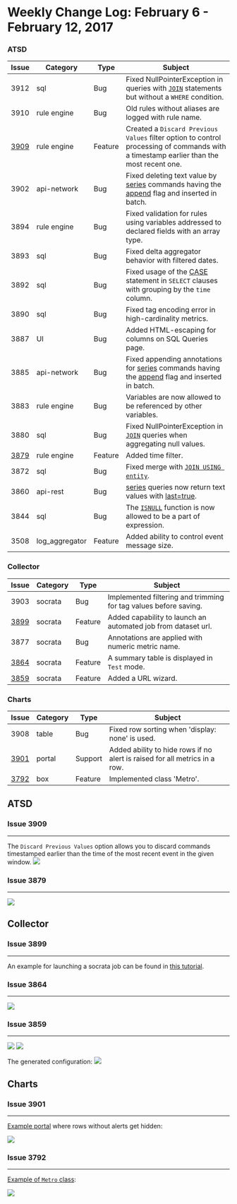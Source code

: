 Weekly Change Log: February 6 - February 12, 2017
=================================================

### ATSD

| Issue| Category       | Type    | Subject                                                                              |
|------|----------------|---------|--------------------------------------------------------------------------------------| 
| 3912 | sql            | Bug     | Fixed NullPointerException in queries with [`JOIN`](/api/sql#join) statements but without a `WHERE` condition.                                                                                                          |
| 3910 | rule engine    | Bug     | Old rules without aliases are logged with rule name.                                    |
| [3909](#issue-3909) | rule engine    | Feature | Created a `Discard Previous Values` filter option to control processing of commands with a timestamp earlier than the most recent one.                                                                                                               |
| 3902 | api-network    | Bug     | Fixed deleting text value by [series](/api/network/series.md#series-command) commands having the [append](/api/network/series.md#text-append) flag and inserted in batch.                                            |
| 3894 | rule engine    | Bug     | Fixed validation for rules using variables addressed to declared fields with an array type. |
| 3893 | sql            | Bug     | Fixed delta aggregator behavior with filtered dates.                                  |
| 3892 | sql            | Bug     | Fixed usage of the [CASE](/api/sql#case) statement in `SELECT` clauses with grouping by the `time` column.    |
| 3890 | sql            | Bug     | Fixed tag encoding error in high-cardinality metrics.                                 |
| 3887 | UI             | Bug     | Added HTML-escaping for columns on SQL Queries page.                                  | 
| 3885 | api-network    | Bug     | Fixed appending annotations for [series](/api/network/series.md#series-command) commands having the [append](/api/network/series.md#text-append) flag and inserted in batch.                                             |
| 3883 | rule engine    | Bug     | Variables are now allowed to be referenced by other variables.                            |
| 3880 | sql            | Bug     | Fixed NullPointerException in [`JOIN`](/api/sql#join) queries when aggregating null values.   |
| [3879](#issue-3879) | rule engine    | Feature | Added time filter.                                                                    |
| 3872 | sql            | Bug     | Fixed merge with [`JOIN USING entity`](/api/sql#join-with-using-entity).              |
| 3860 | api-rest       | Bug     | [series](/api/network/series.md#series-command) queries now return text values with [last=true](/api/data/series/query.md#control-filter-fields).                                                             |
| 3844 | sql            | Bug     | The [`ISNULL`](/api/sql#join) function is now allowed to be a part of expression.               |
| 3508 | log_aggregator | Feature | Added ability to control event message size.                                          |

### Collector

| Issue| Category       | Type    | Subject                                                                              |
|------|----------------|---------|--------------------------------------------------------------------------------------| 
| 3903 | socrata        | Bug     | Implemented filtering and trimming for tag values before saving.                                      |
| [3899](#issue-3899) | socrata        | Feature | Added capability to launch an automated job from dataset url.                                                |
| 3877 | socrata        | Bug     | Annotations are applied with numeric metric name.                                         |
| [3864](#issue-3864) | socrata        | Feature | A summary table is displayed in `Test` mode.                                            |
| [3859](#issue-3859) | socrata        | Feature | Added a URL wizard.                                                                   | 

### Charts

| Issue| Category       | Type    | Subject                                                                              |
|------|----------------|---------|--------------------------------------------------------------------------------------| 
| 3908 | table          | Bug     | Fixed row sorting when 'display: none' is used.                                      |
| [3901](#issue-3901) | portal    | Support | Added ability to hide rows if no alert is raised for all metrics in a row.          |
| [3792](#issue-3792) | box       | Feature | Implemented class 'Metro'.                                                            |

## ATSD

### Issue 3909
--------------
The `Discard Previous Values` option allows you to discard commands timestamped earlier than the time of the most recent event in the given window.
![](Images/Figure_01.png)

### Issue 3879
--------------
![](Images/Figure_02.png)


## Collector

### Issue 3899
--------------
An example for launching a socrata job can be found in [this tutorial](https://github.com/axibase/atsd-use-cases/blob/master/SocrataPython/README.md).

### Issue 3864
--------------
![](Images/Figure_03.png)

### Issue 3859
--------------
![](Images/Figure_04.png)
![](Images/Figure_05.png)

The generated configuration:
![](Images/Figure_06.png)

## Charts

### Issue 3901
--------------
[Example portal](https://apps.axibase.com/chartlab/bb65c060) where rows without alerts get hidden:

![](Images/Figure_07.png)

### Issue 3792
--------------
[Example of `Metro` class](https://apps.axibase.com/chartlab/6d6ae13c/2/):

![](Images/Figure_08.png)

